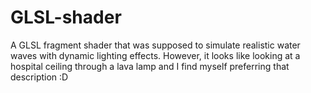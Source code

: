 # GLSL-shader
A GLSL fragment shader that was supposed to simulate realistic water waves with dynamic lighting effects. However, it looks like looking at a hospital ceiling through a lava lamp and I find myself preferring that description :D
